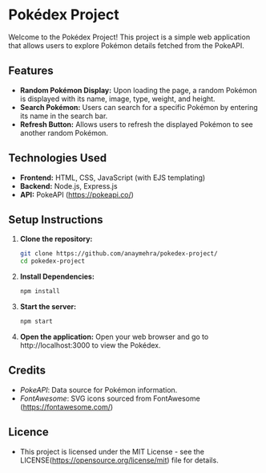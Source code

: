 # Pokédex Project

Welcome to the Pokédex Project! This project is a simple web application that allows users to explore Pokémon details fetched from the PokeAPI.

## Features

- **Random Pokémon Display:** Upon loading the page, a random Pokémon is displayed with its name, image, type, weight, and height.
- **Search Pokémon:** Users can search for a specific Pokémon by entering its name in the search bar.
- **Refresh Button:** Allows users to refresh the displayed Pokémon to see another random Pokémon.

## Technologies Used

- **Frontend:** HTML, CSS, JavaScript (with EJS templating)
- **Backend:** Node.js, Express.js
- **API:** PokeAPI (https://pokeapi.co/)

## Setup Instructions

1. **Clone the repository:**
   ```bash
   git clone https://github.com/anaymehra/pokedex-project/
   cd pokedex-project
2. **Install Dependencies:**
   ```bash
   npm install
3. **Start the server:**
   ```bash
   npm start
4. **Open the application:**
   Open your web browser and go to http://localhost:3000 to view the Pokédex.

## Credits

- *PokeAPI*: Data source for Pokémon information.
- *FontAwesome*: SVG icons sourced from FontAwesome (https://fontawesome.com/)

## Licence 

- This project is licensed under the MIT License - see the LICENSE(https://opensource.org/license/mit) file for details.


